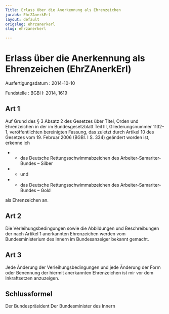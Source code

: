 ```yaml
---
Title: Erlass über die Anerkennung als Ehrenzeichen
jurabk: EhrZAnerkErl
layout: default
origslug: ehrzanerkerl
slug: ehrzanerkerl

---
```


# Erlass über die Anerkennung als Ehrenzeichen (EhrZAnerkErl)

Ausfertigungsdatum
:   2014-10-10

Fundstelle
:   BGBl I: 2014, 1619


## Art 1

Auf Grund des § 3 Absatz 2 des Gesetzes über Titel, Orden und
Ehrenzeichen in der im Bundesgesetzblatt Teil III, Gliederungsnummer
1132-1, veröffentlichten bereinigten Fassung, das zuletzt durch
Artikel 10 des Gesetzes vom 19. Februar 2006 (BGBl. I S. 334) geändert
worden ist, erkenne ich

*    *   das Deutsche Rettungsschwimmabzeichen
        des Arbeiter-Samariter-Bundes – Silber


*    *   und


*    *   das Deutsche Rettungsschwimmabzeichen
        des Arbeiter-Samariter-Bundes – Gold



als Ehrenzeichen an.


## Art 2

Die Verleihungsbedingungen sowie die Abbildungen und Beschreibungen
der nach Artikel 1 anerkannten Ehrenzeichen werden vom
Bundesministerium des Innern im Bundesanzeiger bekannt gemacht.


## Art 3

Jede Änderung der Verleihungsbedingungen und jede Änderung der Form
oder Benennung der hiermit anerkannten Ehrenzeichen ist mir vor dem
Inkraftsetzen anzuzeigen.


## Schlussformel

Der Bundespräsident
Der Bundesminister des Innern

